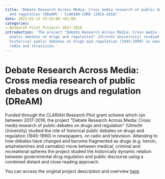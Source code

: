 ```yaml
---
title: 'Debate Research Across Media: Cross media research of public debates on drugs
  and regulation (DReAM) - CLARIAH-CORE (2015-2018)'
date: 2021-01-13 15:53:00 +01:00
categories:
- Research Pilot Projects 2017-2018
introduction: 'The project "Debate Research Across Media: Cross media research of
  public debates on drugs and regulation" (Utrecht University) studied the role of
  historical public debates on drugs and regulation (1945-1990) in newspapers, on
  radio and television.'
---
```


# Debate Research Across Media: Cross media research of public debates on drugs and regulation (DReAM)

Funded through the CLARIAH Research Pilot grant scheme which ran between 2017-2018, the project "Debate Research Across Media: Cross media research of public debates on drugs and regulation" (Utrecht University) studied the role of historical public debates on drugs and regulation (1945-1990) in newspapers, on radio and television. Attending to how debates have changed and become fragmented as drugs (e.g. heroin, amphetamines and cannabis) move between medical, criminal and recreational spheres the project studied the historically dynamic relation between governmental drug regulation and public discourse using a combined distant and close reading approach.

You can access the original project description and overview [here](https://clariah.nl/en/projects/research-pilots/granted-pilot-research-projects/dream#abstract).